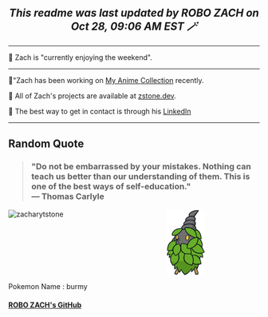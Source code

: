 <h2 align="center" style="font-style: italic; font-weight: bold;">This readme was last updated by ROBO ZACH on Oct 28, 09:06 AM EST 🪄 </h2></a>

---

🤖 Zach is "currently enjoying the weekend".

---

🤖"Zach has been working on [My Anime Collection](https://github.com/ZacharyTStone/My-Anime-Collection) recently.

🤖 All of Zach's projects are available at [zstone.dev](https://www.zstone.dev/).

🤖 The best way to get in contact is through his [LinkedIn](https://www.linkedin.com/in/zacharystone42)

---

<!-- Add a Quotes section -->

## Random Quote

<h3>
<blockquote>
  "Do not be embarrassed by your mistakes. Nothing can teach us better than our understanding of them. This is one of the best ways of self-education."
<br>— Thomas Carlyle
</blockquote>
</h3>

<div style="display: flex; flex-wrap: no-wrap; width: 100%; gap: 16px">
        <img width="60%" src="https://github-readme-streak-stats.herokuapp.com/?user=zacharytstone" alt="zacharytstone" />
    <img width="15%" class='poke-img' src='https://raw.githubusercontent.com/PokeAPI/sprites/master/sprites/pokemon/other/dream-world/412.svg' alt='burmy'/>
</div>

<span class="poke-name"> Pokemon Name : burmy</span>

#### [ROBO ZACH's GitHub](https://github.com/ROBO-ZACH)
